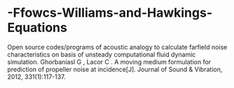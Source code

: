 # -Ffowcs-Williams-and-Hawkings-Equations
Open source codes/programs of acoustic analogy to calculate farfield noise characteristics on basis of unsteady computational fluid dynamic simulation. Ghorbaniasl G , Lacor C . A moving medium formulation for prediction of propeller noise at incidence[J]. Journal of Sound &amp; Vibration, 2012, 331(1):117-137.
